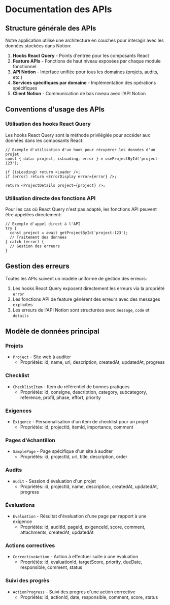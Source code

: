 
# Documentation des APIs

## Structure générale des APIs

Notre application utilise une architecture en couches pour interagir avec les données stockées dans Notion:

1. **Hooks React Query** - Points d'entrée pour les composants React
2. **Feature APIs** - Fonctions de haut niveau exposées par chaque module fonctionnel
3. **API Notion** - Interface unifiée pour tous les domaines (projets, audits, etc.)
4. **Services spécifiques par domaine** - Implémentation des opérations spécifiques
5. **Client Notion** - Communication de bas niveau avec l'API Notion

## Conventions d'usage des APIs

### Utilisation des hooks React Query

Les hooks React Query sont la méthode privilégiée pour accéder aux données dans les composants React:

```tsx
// Exemple d'utilisation d'un hook pour récupérer les données d'un projet
const { data: project, isLoading, error } = useProjectById('project-123');

if (isLoading) return <Loader />;
if (error) return <ErrorDisplay error={error} />;

return <ProjectDetails project={project} />;
```

### Utilisation directe des fonctions API

Pour les cas où React Query n'est pas adapté, les fonctions API peuvent être appelées directement:

```tsx
// Exemple d'appel direct à l'API
try {
  const project = await getProjectById('project-123');
  // Traitement des données
} catch (error) {
  // Gestion des erreurs
}
```

## Gestion des erreurs

Toutes les APIs suivent un modèle uniforme de gestion des erreurs:

1. Les hooks React Query exposent directement les erreurs via la propriété `error`
2. Les fonctions API de feature génèrent des erreurs avec des messages explicites
3. Les erreurs de l'API Notion sont structurées avec `message`, `code` et `details`

## Modèle de données principal

### Projets
- `Project` - Site web à auditer
  - Propriétés: id, name, url, description, createdAt, updatedAt, progress

### Checklist
- `ChecklistItem` - Item du référentiel de bonnes pratiques
  - Propriétés: id, consigne, description, category, subcategory, reference, profil, phase, effort, priority

### Exigences
- `Exigence` - Personnalisation d'un item de checklist pour un projet
  - Propriétés: id, projectId, itemId, importance, comment

### Pages d'échantillon
- `SamplePage` - Page spécifique d'un site à auditer
  - Propriétés: id, projectId, url, title, description, order

### Audits
- `Audit` - Session d'évaluation d'un projet
  - Propriétés: id, projectId, name, description, createdAt, updatedAt, progress

### Évaluations
- `Evaluation` - Résultat d'évaluation d'une page par rapport à une exigence
  - Propriétés: id, auditId, pageId, exigenceId, score, comment, attachments, createdAt, updatedAt

### Actions correctives
- `CorrectiveAction` - Action à effectuer suite à une évaluation
  - Propriétés: id, evaluationId, targetScore, priority, dueDate, responsible, comment, status

### Suivi des progrès
- `ActionProgress` - Suivi des progrès d'une action corrective
  - Propriétés: id, actionId, date, responsible, comment, score, status
